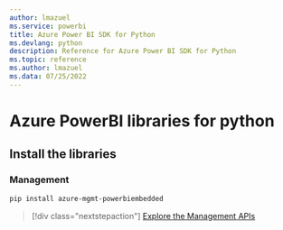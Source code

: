 ```yaml
---
author: lmazuel
ms.service: powerbi
title: Azure Power BI SDK for Python
ms.devlang: python
description: Reference for Azure Power BI SDK for Python
ms.topic: reference
ms.author: lmazuel
ms.data: 07/25/2022
---
```

# Azure PowerBI libraries for python

## Install the libraries


### Management

```bash
pip install azure-mgmt-powerbiembedded
```

> [!div class="nextstepaction"]
> [Explore the Management APIs](/python/api/overview/azure/powerbi/management)